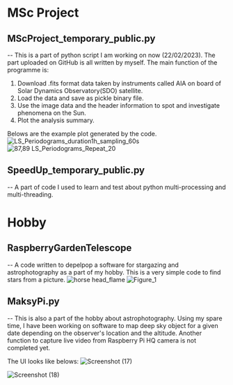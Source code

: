 # MSc Project

## MScProject_temporary_public.py
-- This is a part of python script I am working on now (22/02/2023). The part uploaded on GitHub is all written by myself. The main function of the programme is:
1. Download .fits format data taken by instruments called AIA on board of Solar Dynamics Observatory(SDO) satellite.
2. Load the data and save as pickle binary file.
3. Use the image data and the header information to spot and investigate phenomena on the Sun.
4. Plot the analysis summary.

Belows are the example plot generated by the code.
![LS_Periodograms_duration1h_sampling_60s](https://user-images.githubusercontent.com/86774075/220648228-3b3a302b-7898-4cbd-b8cb-a159b88fe2aa.png)
![87,89 LS_Periodograms_Repeat_20](https://user-images.githubusercontent.com/86774075/220648646-3d61b35b-e38c-4dc2-8477-2c6cf1140a3f.png)

## SpeedUp_temporary_public.py
-- A part of code I used to learn and test about python multi-processing and multi-threading.

# Hobby

## RaspberryGardenTelescope
-- A code written to depelpop a software for stargazing and astrophotography as a part of my hobby. This is a very simple code to find stars from a picture.
![horse head_flame](https://user-images.githubusercontent.com/86774075/220660684-6122689e-7dc0-45ea-9d14-e40afea3fdb5.PNG)
![Figure_1](https://user-images.githubusercontent.com/86774075/220660702-b67483e9-86dc-4223-91fc-9932318b8ed3.png)

## MaksyPi.py
-- This is also a part of the hobby about astrophotography. Using my spare time, I have been working on software to map deep sky object for a given date depending on the observer's location and the altitude. Another function to capture live video from Raspberry Pi HQ camera is not completed yet.

The UI looks like belows:
![Screenshot (17)](https://user-images.githubusercontent.com/86774075/220666671-25e80a2f-4987-49ac-a1bd-c108ed0ea421.png)

![Screenshot (18)](https://user-images.githubusercontent.com/86774075/220666682-df159616-5408-43c9-b4c4-2c6ee4344ece.png)
